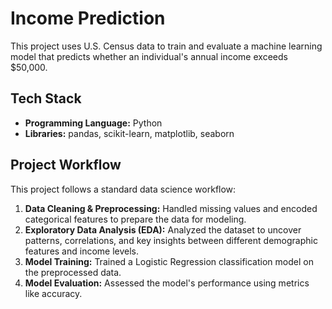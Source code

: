 # Income Prediction

This project uses U.S. Census data to train and evaluate a machine learning model that predicts whether an individual's annual income exceeds $50,000.

## Tech Stack
* **Programming Language:** Python
* **Libraries:** pandas, scikit-learn, matplotlib, seaborn

## Project Workflow
This project follows a standard data science workflow:
1.  **Data Cleaning & Preprocessing:** Handled missing values and encoded categorical features to prepare the data for modeling.
2.  **Exploratory Data Analysis (EDA):** Analyzed the dataset to uncover patterns, correlations, and key insights between different demographic features and income levels.
3.  **Model Training:** Trained a Logistic Regression classification model on the preprocessed data.
4.  **Model Evaluation:** Assessed the model's performance using metrics like accuracy.
